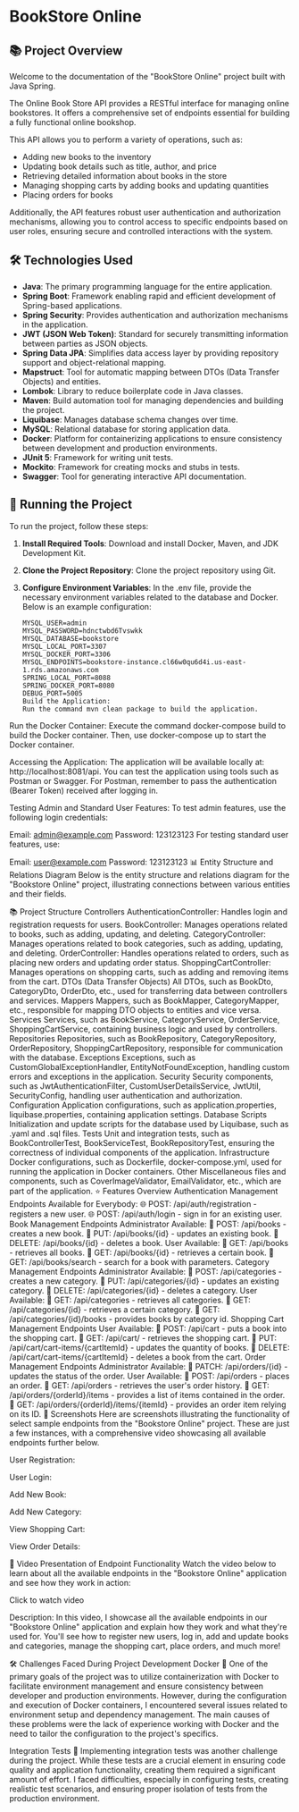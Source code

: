 # BookStore Online

## 📚 Project Overview
Welcome to the documentation of the "BookStore Online" project built with Java Spring.

The Online Book Store API provides a RESTful interface for managing online bookstores. It offers a comprehensive set of endpoints essential for building a fully functional online bookshop.

This API allows you to perform a variety of operations, such as:

- Adding new books to the inventory
- Updating book details such as title, author, and price
- Retrieving detailed information about books in the store
- Managing shopping carts by adding books and updating quantities
- Placing orders for books

Additionally, the API features robust user authentication and authorization mechanisms, allowing you to control access to specific endpoints based on user roles, ensuring secure and controlled interactions with the system.

## 🛠️ Technologies Used
- **Java**: The primary programming language for the entire application.
- **Spring Boot**: Framework enabling rapid and efficient development of Spring-based applications.
- **Spring Security**: Provides authentication and authorization mechanisms in the application.
- **JWT (JSON Web Token)**: Standard for securely transmitting information between parties as JSON objects.
- **Spring Data JPA**: Simplifies data access layer by providing repository support and object-relational mapping.
- **Mapstruct**: Tool for automatic mapping between DTOs (Data Transfer Objects) and entities.
- **Lombok**: Library to reduce boilerplate code in Java classes.
- **Maven**: Build automation tool for managing dependencies and building the project.
- **Liquibase**: Manages database schema changes over time.
- **MySQL**: Relational database for storing application data.
- **Docker**: Platform for containerizing applications to ensure consistency between development and production environments.
- **JUnit 5**: Framework for writing unit tests.
- **Mockito**: Framework for creating mocks and stubs in tests.
- **Swagger**: Tool for generating interactive API documentation.

## 🚀 Running the Project
To run the project, follow these steps:

1. **Install Required Tools**:
   Download and install Docker, Maven, and JDK Development Kit.

2. **Clone the Project Repository**:
   Clone the project repository using Git.

3. **Configure Environment Variables**:
   In the .env file, provide the necessary environment variables related to the database and Docker. Below is an example configuration:

   ```plaintext
   MYSQL_USER=admin
   MYSQL_PASSWORD=hdnctwbd6Tvswkk
   MYSQL_DATABASE=bookstore
   MYSQL_LOCAL_PORT=3307
   MYSQL_DOCKER_PORT=3306
   MYSQL_ENDPOINTS=bookstore-instance.cl66w0qu6d4i.us-east-1.rds.amazonaws.com
   SPRING_LOCAL_PORT=8088
   SPRING_DOCKER_PORT=8080
   DEBUG_PORT=5005
   Build the Application:
   Run the command mvn clean package to build the application.

Run the Docker Container:
Execute the command docker-compose build to build the Docker container.
Then, use docker-compose up to start the Docker container.

Accessing the Application:
The application will be available locally at: http://localhost:8081/api.
You can test the application using tools such as Postman or Swagger. For Postman, remember to pass the authentication (Bearer Token) received after logging in.

Testing Admin and Standard User Features:
To test admin features, use the following login credentials:

Email: admin@example.com
Password: 123123123
For testing standard user features, use:

Email: user@example.com
Password: 123123123
📊 Entity Structure and Relations Diagram
Below is the entity structure and relations diagram for the "Bookstore Online" project, illustrating connections between various entities and their fields.


📚 Project Structure
Controllers
AuthenticationController: Handles login and registration requests for users.
BookController: Manages operations related to books, such as adding, updating, and deleting.
CategoryController: Manages operations related to book categories, such as adding, updating, and deleting.
OrderController: Handles operations related to orders, such as placing new orders and updating order status.
ShoppingCartController: Manages operations on shopping carts, such as adding and removing items from the cart.
DTOs (Data Transfer Objects)
All DTOs, such as BookDto, CategoryDto, OrderDto, etc., used for transferring data between controllers and services.
Mappers
Mappers, such as BookMapper, CategoryMapper, etc., responsible for mapping DTO objects to entities and vice versa.
Services
Services, such as BookService, CategoryService, OrderService, ShoppingCartService, containing business logic and used by controllers.
Repositories
Repositories, such as BookRepository, CategoryRepository, OrderRepository, ShoppingCartRepository, responsible for communication with the database.
Exceptions
Exceptions, such as CustomGlobalExceptionHandler, EntityNotFoundException, handling custom errors and exceptions in the application.
Security
Security components, such as JwtAuthenticationFilter, CustomUserDetailsService, JwtUtil, SecurityConfig, handling user authentication and authorization.
Configuration
Application configurations, such as application.properties, liquibase.properties, containing application settings.
Database Scripts
Initialization and update scripts for the database used by Liquibase, such as .yaml and .sql files.
Tests
Unit and integration tests, such as BookControllerTest, BookServiceTest, BookRepositoryTest, ensuring the correctness of individual components of the application.
Infrastructure
Docker configurations, such as Dockerfile, docker-compose.yml, used for running the application in Docker containers.
Other
Miscellaneous files and components, such as CoverImageValidator, EmailValidator, etc., which are part of the application.
⭐ Features Overview
Authentication Management Endpoints
Available for Everybody:
🌐 POST: /api/auth/registration - registers a new user.
🌐 POST: /api/auth/login - sign in for an existing user.
Book Management Endpoints
Administrator Available:
🔑 POST: /api/books - creates a new book.
🔑 PUT: /api/books/{id} - updates an existing book.
🔑 DELETE: /api/books/{id} - deletes a book.
User Available:
👤 GET: /api/books - retrieves all books.
👤 GET: /api/books/{id} - retrieves a certain book.
👤 GET: /api/books/search - search for a book with parameters.
Category Management Endpoints
Administrator Available:
🔑 POST: /api/categories - creates a new category.
🔑 PUT: /api/categories/{id} - updates an existing category.
🔑 DELETE: /api/categories/{id} - deletes a category.
User Available:
👤 GET: /api/categories - retrieves all categories.
👤 GET: /api/categories/{id} - retrieves a certain category.
👤 GET: /api/categories/{id}/books - provides books by category id.
Shopping Cart Management Endpoints
User Available:
👤 POST: /api/cart - puts a book into the shopping cart.
👤 GET: /api/cart/ - retrieves the shopping cart.
👤 PUT: /api/cart/cart-items/{cartItemId} - updates the quantity of books.
👤 DELETE: /api/cart/cart-items/{cartItemId} - deletes a book from the cart.
Order Management Endpoints
Administrator Available:
🔑 PATCH: /api/orders/{id} - updates the status of the order.
User Available:
👤 POST: /api/orders - places an order.
👤 GET: /api/orders - retrieves the user's order history.
👤 GET: /api/orders/{orderId}/items - provides a list of items contained in the order.
👤 GET: /api/orders/{orderId}/items/{itemId} - provides an order item relying on its ID.
📸 Screenshots
Here are screenshots illustrating the functionality of select sample endpoints from the "Bookstore Online" project. These are just a few instances, with a comprehensive video showcasing all available endpoints further below.

User Registration:

User Login:

Add New Book:

Add New Category:

View Shopping Cart:

View Order Details:

🎥 Video Presentation of Endpoint Functionality
Watch the video below to learn about all the available endpoints in the "Bookstore Online" application and see how they work in action:

Click to watch video

Description:
In this video, I showcase all the available endpoints in our "Bookstore Online" application and explain how they work and what they're used for. You'll see how to register new users, log in, add and update books and categories, manage the shopping cart, place orders, and much more!

🛠 Challenges Faced During Project Development
Docker
🐳 One of the primary goals of the project was to utilize containerization with Docker to facilitate environment management and ensure consistency between developer and production environments. However, during the configuration and execution of Docker containers, I encountered several issues related to environment setup and dependency management. The main causes of these problems were the lack of experience working with Docker and the need to tailor the configuration to the project's specifics.

Integration Tests
🧪 Implementing integration tests was another challenge during the project. While these tests are a crucial element in ensuring code quality and application functionality, creating them required a significant amount of effort. I faced difficulties, especially in configuring tests, creating realistic test scenarios, and ensuring proper isolation of tests from the production environment.